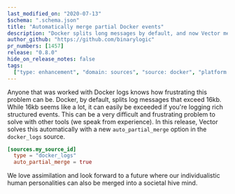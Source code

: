 ```yaml
---
last_modified_on: "2020-07-13"
$schema: ".schema.json"
title: "Automatically merge partial Docker events"
description: "Docker splits long messages by default, and now Vector merges them back for you"
author_github: "https://github.com/binarylogic"
pr_numbers: [1457]
release: "0.8.0"
hide_on_release_notes: false
tags:
  ["type: enhancement", "domain: sources", "source: docker", "platform: docker"]
---
```


Anyone that was worked with Docker logs knows how frustrating this problem
can be. Docker, by default, splits log messages that exceed 16kb. While 16kb
seems like a lot, it can easily be exceeded if you're logging rich structured
events. This can be a very difficult and frustrating problem to solve with
other tools (we speak from experience). In this release, Vector solves this
automatically with a new `auto_partial_merge` option in the `docker_logs` source.

```toml title="vector.toml"
[sources.my_source_id]
  type = "docker_logs"
  auto_partial_merge = true
```

We love assimilation and look forward to a future where our individualistic
human personalities can also be merged into a societal hive mind.
